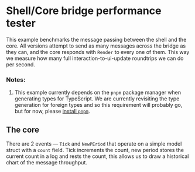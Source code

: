 # Shell/Core bridge performance tester

This example benchmarks the message passing between the shell and the core.
All versions attempt to send as many messages across the bridge as they can,
and the core responds with `Render` to every one of them. This way we measure
how many full interaction-to-ui-update roundtrips we can do per second.

### Notes:

1. This example currently depends on the `pnpm` package manager when generating
   types for TypeScript. We are currently revisiting the type generation for
   foreign types and so this requirement will probably go, but for now, please
   [install `pnpm`](https://pnpm.io/installation).

## The core

There are 2 events — `Tick` and `NewPEriod` that operate on a
simple model struct with a `count` field. Tick increments the count, new period
stores the current count in a log and rests the count, this allows us to draw
a historical chart of the message throughput.

